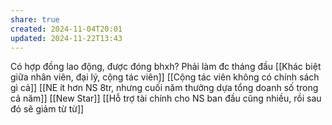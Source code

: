 ```yaml
---
share: true
created: 2024-11-04T20:01
updated: 2024-11-22T13:43
---
```

Có hợp đồng lao động, được đóng bhxh?
Phải làm đc tháng đầu 
[[Khác biệt giữa nhân viên, đại lý, cộng tác viên]]
[[Cộng tác viên không có chính sách gì cả]]
[[NE ít hơn NS 8tr, nhưng cuối năm thưởng dựa tổng doanh số trong cả năm]]
[[New Star]]
[[Hỗ trợ tài chính cho NS ban đầu cũng nhiều, rồi sau đó sẽ giảm từ từ]]